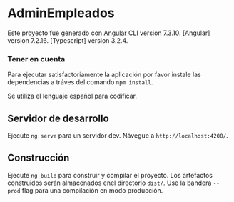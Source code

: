# AdminEmpleados

Este proyecto fue generado con [Angular CLI](https://github.com/angular/angular-cli) version 7.3.10.
[Angular] version 7.2.16.
[Typescript] version 3.2.4.

### Tener en cuenta
Para ejecutar satisfactoriamente la aplicación por favor instale las dependencias a tráves del comando 
`npm install`.

Se utiliza el lenguaje español para codificar.

## Servidor de desarrollo

Ejecute `ng serve` para un servidor dev. Návegue a `http://localhost:4200/`. 



## Construcción

Ejecute `ng build` para construir y compilar el proyecto. Los artefactos construidos serán almacenados enel directorio `dist/`. Use  la bandera `--prod` flag para una compilación en modo producción.



